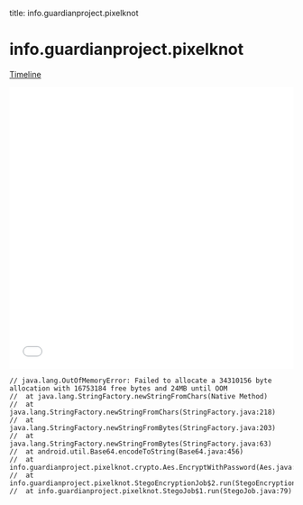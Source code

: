 title: info.guardianproject.pixelknot

# info.guardianproject.pixelknot

[Timeline](./vis-timeline.html)

<iframe src="./vis-timeline.html" width="100%" height="500px" style="border:none;"></iframe>

```
// java.lang.OutOfMemoryError: Failed to allocate a 34310156 byte allocation with 16753184 free bytes and 24MB until OOM
// 	at java.lang.StringFactory.newStringFromChars(Native Method)
// 	at java.lang.StringFactory.newStringFromChars(StringFactory.java:218)
// 	at java.lang.StringFactory.newStringFromBytes(StringFactory.java:203)
// 	at java.lang.StringFactory.newStringFromBytes(StringFactory.java:63)
// 	at android.util.Base64.encodeToString(Base64.java:456)
// 	at info.guardianproject.pixelknot.crypto.Aes.EncryptWithPassword(Aes.java:90)
// 	at info.guardianproject.pixelknot.StegoEncryptionJob$2.run(StegoEncryptionJob.java:78)
// 	at info.guardianproject.pixelknot.StegoJob$1.run(StegoJob.java:79)

```



